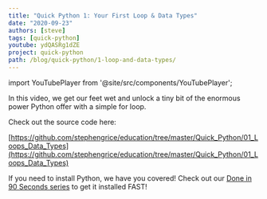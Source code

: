 ```yaml
---
title: "Quick Python 1: Your First Loop & Data Types"
date: "2020-09-23"
authors: [steve]
tags: [quick-python]
youtube: ydQASRg1dZE
project: quick-python
path: /blog/quick-python/1-loop-and-data-types/
---
```


import YouTubePlayer from '@site/src/components/YouTubePlayer';

<YouTubePlayer youtubeLink={frontmatter.youtube} />

In this video, we get our feet wet and unlock a tiny bit of the enormous power Python offer with a simple for loop.

<!--truncate-->

Check out the source code here:

[https://github.com/stephengrice/education/tree/master/Quick_Python/01_Loops_Data_Types](https://github.com/stephengrice/education/tree/master/Quick_Python/01_Loops_Data_Types)

If you need to install Python, we have you covered! Check out our [Done in 90 Seconds series](/projects/lte-90-sec) to get it installed FAST!